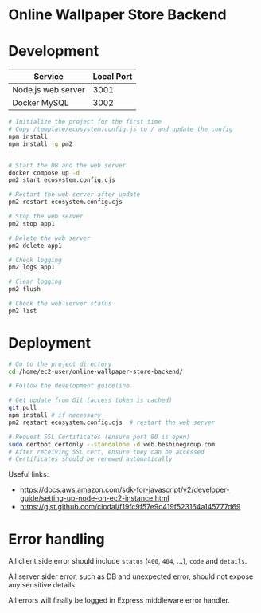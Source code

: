# Online Wallpaper Store Backend

# Development

| Service            | Local Port |
|--------------------|------------|
| Node.js web server | 3001       |
| Docker MySQL       | 3002       |

```sh
# Initialize the project for the first time
# Copy /template/ecosystem.config.js to / and update the config
npm install
npm install -g pm2


# Start the DB and the web server
docker compose up -d
pm2 start ecosystem.config.cjs
```

```sh
# Restart the web server after update
pm2 restart ecosystem.config.cjs

# Stop the web server
pm2 stop app1

# Delete the web server
pm2 delete app1

# Check logging
pm2 logs app1

# Clear logging
pm2 flush

# Check the web server status
pm2 list
```

# Deployment

```sh
# Go to the project directory
cd /home/ec2-user/online-wallpaper-store-backend/

# Follow the development guideline

# Get update from Git (access token is cached)
git pull
npm install # if necessary
pm2 restart ecosystem.config.cjs  # restart the web server

# Request SSL Certificates (ensure port 80 is open)
sudo certbot certonly --standalone -d web.beshinegroup.com
# After receiving SSL cert, ensure they can be accessed
# Certificates should be renewed automatically
```

Useful links:

- https://docs.aws.amazon.com/sdk-for-javascript/v2/developer-guide/setting-up-node-on-ec2-instance.html
- https://gist.github.com/clodal/f19fc9f57e9c419f523164a145777d69

# Error handling

All client side error should include `status` (`400`, `404`, ...), `code` and `details`.

All server sider error, such as DB and unexpected error, should not expose any sensitive details.

All errors will finally be logged in Express middleware error handler.